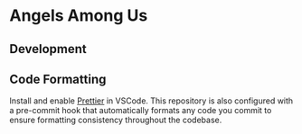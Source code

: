 # Angels Among Us

## Development

## Code Formatting

Install and enable [Prettier](https://marketplace.visualstudio.com/items?itemName=esbenp.prettier-vscode) in VSCode. This repository is also configured with a pre-commit hook that automatically formats any code you commit to ensure formatting consistency throughout the codebase.
